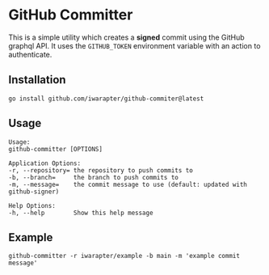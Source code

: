 # GitHub Committer

This is a simple utility which creates a __signed__ commit using the GitHub graphql API.
It uses the `GITHUB_TOKEN` environment variable with an action to authenticate. 

## Installation

```
go install github.com/iwarapter/github-commiter@latest
```

## Usage

```help
Usage:
github-committer [OPTIONS]

Application Options:
-r, --repository= the repository to push commits to
-b, --branch=     the branch to push commits to
-m, --message=    the commit message to use (default: updated with github-signer)

Help Options:
-h, --help        Show this help message
```

## Example

```
github-committer -r iwarapter/example -b main -m 'example commit message'
```